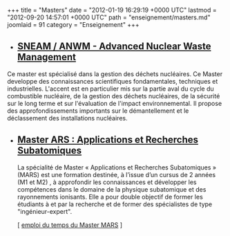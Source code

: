 +++
title = "Masters"
date = "2012-01-19 16:29:19 +0000 UTC"
lastmod = "2012-09-20 14:57:01 +0000 UTC"
path = "enseignement/masters.md"
joomlaid = 91
category = "Enseignement"
+++
<ul>
<li>
<h2><a href="http://www.mines-nantes.fr/en/content/view/full/3456">SNEAM / ANWM - Advanced Nuclear Waste Management</a></h2>
</li>
</ul>
<p>Ce master est spécialisé dans la gestion des déchets nucléaires. Ce Master developpe des connaissances scientifiques fondamentales, techniques et industrielles. L'accent est en particulier mis sur la partie aval du cycle du combustible nucléaire, de la gestion des déchets nucléaires, de la sécurité sur le long terme et sur l'évaluation de l'impact environnemental. Il propose des approfondissements importants sur le démantellement et le déclassement des installations nucléaires.</p>
<ul>
<li>
<h2><a href="enseignement/masterars.md">Master ARS : Applications et Recherches Subatomiques</a></h2>
<p>La spécialité de Master « Applications et Recherches Subatomiques » (MARS) est une formation destinée, à l’issue d’un cursus de 2 années (M1 et M2) , à approfondir les connaissances et développer les compétences dans le domaine de la physique subatomique et des rayonnements ionisants. Elle a pour double objectif de former les étudiants à et par la recherche et de former des spécialistes de type "ingénieur-expert".</p>
<p>[ <a href="images/Enseignement/PLAGIFICATION_MARS_20.09.2012.pdf">emploi du temps du Master MARS</a> ]</p>
</li>
</ul>